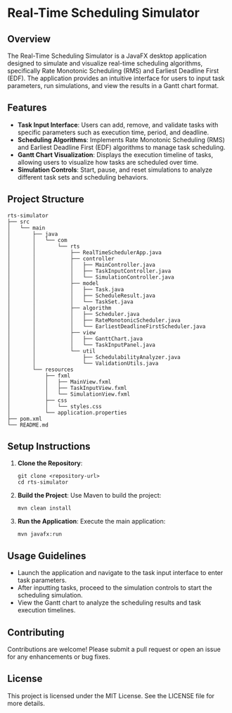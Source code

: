 # Real-Time Scheduling Simulator

## Overview
The Real-Time Scheduling Simulator is a JavaFX desktop application designed to simulate and visualize real-time scheduling algorithms, specifically Rate Monotonic Scheduling (RMS) and Earliest Deadline First (EDF). The application provides an intuitive interface for users to input task parameters, run simulations, and view the results in a Gantt chart format.

## Features
- **Task Input Interface**: Users can add, remove, and validate tasks with specific parameters such as execution time, period, and deadline.
- **Scheduling Algorithms**: Implements Rate Monotonic Scheduling (RMS) and Earliest Deadline First (EDF) algorithms to manage task scheduling.
- **Gantt Chart Visualization**: Displays the execution timeline of tasks, allowing users to visualize how tasks are scheduled over time.
- **Simulation Controls**: Start, pause, and reset simulations to analyze different task sets and scheduling behaviors.

## Project Structure
```
rts-simulator
├── src
│   └── main
│       ├── java
│       │   └── com
│       │       └── rts
│       │           ├── RealTimeSchedulerApp.java
│       │           ├── controller
│       │           │   ├── MainController.java
│       │           │   ├── TaskInputController.java
│       │           │   └── SimulationController.java
│       │           ├── model
│       │           │   ├── Task.java
│       │           │   ├── ScheduleResult.java
│       │           │   └── TaskSet.java
│       │           ├── algorithm
│       │           │   ├── Scheduler.java
│       │           │   ├── RateMonotonicScheduler.java
│       │           │   └── EarliestDeadlineFirstScheduler.java
│       │           ├── view
│       │           │   ├── GanttChart.java
│       │           │   └── TaskInputPanel.java
│       │           └── util
│       │               ├── SchedulabilityAnalyzer.java
│       │               └── ValidationUtils.java
│       └── resources
│           ├── fxml
│           │   ├── MainView.fxml
│           │   ├── TaskInputView.fxml
│           │   └── SimulationView.fxml
│           ├── css
│           │   └── styles.css
│           └── application.properties
├── pom.xml
└── README.md
```

## Setup Instructions
1. **Clone the Repository**: 
   ```
   git clone <repository-url>
   cd rts-simulator
   ```

2. **Build the Project**: 
   Use Maven to build the project:
   ```
   mvn clean install
   ```

3. **Run the Application**: 
   Execute the main application:
   ```
   mvn javafx:run
   ```

## Usage Guidelines
- Launch the application and navigate to the task input interface to enter task parameters.
- After inputting tasks, proceed to the simulation controls to start the scheduling simulation.
- View the Gantt chart to analyze the scheduling results and task execution timelines.

## Contributing
Contributions are welcome! Please submit a pull request or open an issue for any enhancements or bug fixes.

## License
This project is licensed under the MIT License. See the LICENSE file for more details.